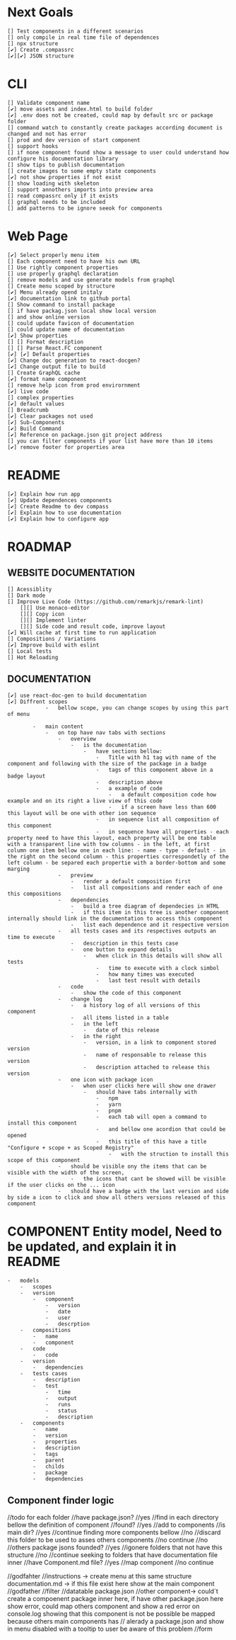 # Next Goals

    [] Test components in a different scenarios
    [] only compile in real time file of dependences
    [] npx structure
    [✔️] Create .compassrc
    [✔️][✔️] JSON structure

# CLI

    [] Validate component name
    [✔️] move assets and index.html to build folder
    [✔️] .env does not be created, could map by default src or package folder
    [] command watch to constantly create packages according document is changed and not has error
    [] prod and dev version of start component
    [] support hooks
    [] if none component found show a message to user could understand how configure his documentation library
    [] show tips to publish documentation
    [] create images to some empty state components
    [✔️] not show properties if not exist
    [] show loading with skeleton
    [] support annothers imports into preview area
    [] read compassrc only if it exists
    [] graphql needs to be included
    [] add patterns to be ignore seeok for components

# Web Page

    [✔️] Select properly menu item
    [] Each component need to have his own URL
    [] Use rightly component properties
    [] use properly graphql declaration
    [] remove models and use generate models from graphql
    [] Create menu scoped by structure
    [✔️] Menu already opend initaly
    [✔️] documentation link to github portal
    [] Show command to install package
    [] if have packag.json local show local version
    [] and show online version
    [] could update favicon of documentation
    [] could update name of documentation
    [✔️] Show properties
    [] [] Format description
    [] [] Parse React.FC component
    [✔️] [✔️] Default properties
    [✔️] Change doc generation to react-docgen?
    [✔️] Change output file to build
    [] Create GraphQL cache
    [✔️] format name component
    [] remove help icon from prod envirornment
    [✔️] live code
    [] complex properties
    [✔️] default values
    [] Breadcrumb
    [✔️] Clear packages not used
    [✔️] Sub-Components
    [✔️] Build Command
    [✔️] Reference on package.json git project address
    [] you can filter components if your list have more than 10 items
    [✔️] remove footer for properties area

# README

    [✔️] Explain how run app
    [✔️] Update dependences components
    [✔️] Create Readme to dev compass
    [✔️] Explain how to use documentation
    [✔️] Explain how to configure app

# ROADMAP

## WEBSITE DOCUMENTATION

    [] Acessiblity
    [] Dark mode
    [] Improve Live Code (https://github.com/remarkjs/remark-lint)
        [][] Use monaco-editor
        [][] Copy icon
        [][] Implement linter
        [][] Side code and result code, improve layout
    [✔️] Will cache at first time to run application
    [] Compositions / Variations
    [✔️] Improve build with eslint
    [] Local tests
    [] Hot Reloading

## DOCUMENTATION

    [✔️] use react-doc-gen to build documentation
    [✔️] Diffrent scopes
                -   bellow scope, you can change scopes by using this part of menu

            -   main content
                -   on top have nav tabs with sections
                    -   overview
                        -   is the documentation
                            -   have sections bellow:
                                -   Title with h1 tag with name of the component and following with the size of the package in a badge
                                -   tags of this component above in a badge layout
                                -   description above
                                -   a example of code
                                    -   a default composition code how example and on its right a live view of this code
                                    -   if a screen have less than 600 this layout will be one with other ion sequence
                                -   in sequence list all composition of this component
                                -   in sequence have all properties - each property need to have this layout, each property will be one table with a transparent line with tow columns - in the left, at first column one item bellow one in each line: - name - type - default - in the right on the second column - this properties correspondetly of the left column - be separed each propertie with a border-bottom and some marging
                    -   preview
                        -   render a default composition first
                        -   list all compositions and render each of one this compositions
                    -   dependencies
                        -   build a tree diagram of dependecies in HTML
                        -   if this item in this tree is another component internally should link in the documentation to access this component
                        -   list each dependence and it respective version
                    -   all tests cases and its respectives outputs an time to execute
                        -   description in this tests case
                        -   one button to expand details
                            -   when click in this details will show all tests
                                -   time to execute with a clock simbol
                                -   how many times was executed
                                -   last test result with details
                    -   code
                        -   show the code of this component
                    -   change log
                        -   a history log of all versions of this component
                        -   all items listed in a table
                        -   in the left
                            -   date of this release
                        -   in the right
                            -   version, in a link to component stored version
                            -   name of responsable to release this version
                            -   description attached to release this version
                    -   one icon with package icon
                        -   when user clicks here will show one drawer
                            -   should have tabs internally with
                                -   npm
                                -   yarn
                                -   pnpm
                                -   each tab will open a command to install this component
                                -   and bellow one acordion that could be opened
                                -   this title of this have a title "Configure + scope + as Scoped Registry"
                                    -   with the struction to install this scope of this component
                    -   should be visible ony the items that can be visible with the width of the screen,
                        -   the icons that cant be showed will be visible if the user clicks on the ... icon
                    -   should have a badge with the last version and side by side a icon to click and show all others versions released of this component

# COMPONENT Entity model, Need to be updated, and explain it in README

    -   models
        -   scopes
        -   version
            -   component
                -   version
                -   date
                -   user
                -   descrption
        -   compositions
            -   name
            -   component
        -   code
            -   code
        -   version
            -   dependencies
        -   tests cases
            -   description
            -   test
                -   time
                -   output
                -   runs
                -   status
                -   description
        -   components
            -   name
            -   version
            -   properties
            -   description
            -   tags
            -   parent
            -   childs
            -   package
            -   dependencies

## Component finder logic

//todo for each folder
//have package.json?
//yes
//find in each directory bellow the definition of component
//found?
//yes
//add to components
//is main dir?
//yes
//continue finding more components bellow
//no
//discard this folder to be used to asses others components
//no
continue
//no
//others package jsons founded?
//yes
//igonere folders that not have this structure
//no
//continue seeking to folders that have documentation file inner
//have Component.md file?
//yes
//map component
//no
continue

//godfahter
//instructions -> create menu at this same structure
documentation.md -> if this file exist here show at the main component
//godfather
//filter
//datatable
package.json
//other component-> could`t create a compoenent package inner here, if have other package.json here show error, could map others component and show a red error on console.log showing that this component is not be possible be mapped because others main components has
// alerady a package.json and show in menu disabled with a tooltip to user be aware of this problem
//form
